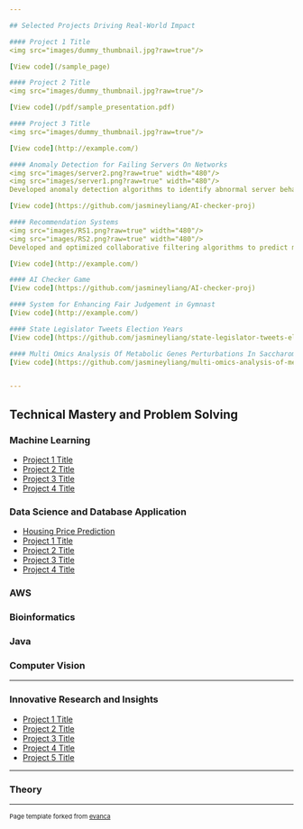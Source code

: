 ```yaml
---

## Selected Projects Driving Real-World Impact

#### Project 1 Title
<img src="images/dummy_thumbnail.jpg?raw=true"/>

[View code](/sample_page)

#### Project 2 Title
<img src="images/dummy_thumbnail.jpg?raw=true"/>

[View code](/pdf/sample_presentation.pdf)

#### Project 3 Title
<img src="images/dummy_thumbnail.jpg?raw=true"/>

[View code](http://example.com/)

#### Anomaly Detection for Failing Servers On Networks
<img src="images/server2.png?raw=true" width="480"/>
<img src="images/server1.png?raw=true" width="480"/>
Developed anomaly detection algorithms to identify abnormal server behavior using throughput and latency metrics. Applied Gaussian models to visualize and detect anomalies in 2D datasets and extended the approach to high-dimensional data, achieving high detection accuracy through cross-validation. Optimized detection thresholds using precision-recall metrics, improving the accuracy of identifying true anomalies.

[View code](https://github.com/jasmineyliang/AI-checker-proj)

#### Recommendation Systems
<img src="images/RS1.png?raw=true" width="480"/>
<img src="images/RS2.png?raw=true" width="480"/>
Developed and optimized collaborative filtering algorithms to predict movie ratings using a dataset of 1682 movies and 943 users. Implemented regularization techniques to improve model generalization and minimize overfitting. Enhanced user satisfaction by personalizing movie recommendations based on user preferences, improving engagement.

[View code](http://example.com/)

#### AI Checker Game
[View code](https://github.com/jasmineyliang/AI-checker-proj)

#### System for Enhancing Fair Judgement in Gymnast
[View code](http://example.com/)

#### State Legislator Tweets Election Years
[View code](https://github.com/jasmineyliang/state-legislator-tweets-election-years-proj)

#### Multi Omics Analysis Of Metabolic Genes Perturbations In Saccharomyces Cerevisiae
[View code](https://github.com/jasmineyliang/multi-omics-analysis-of-metabolic-genes-perturbations-in-saccharomyces-cerevisiae)


---
```

## Technical Mastery and Problem Solving
### Machine Learning
- [Project 1 Title](http://example.com/)
- [Project 2 Title](http://example.com/)
- [Project 3 Title](http://example.com/)
- [Project 4 Title](http://example.com/)
### Data Science and Database Application
- [Housing Price Prediction](http://example.com/)
- [Project 1 Title](http://example.com/)
- [Project 2 Title](http://example.com/)
- [Project 3 Title](http://example.com/)
- [Project 4 Title](http://example.com/)
### AWS
### Bioinformatics
### Java
### Computer Vision

---

### Innovative Research and Insights

- [Project 1 Title](http://example.com/)
- [Project 2 Title](http://example.com/)
- [Project 3 Title](http://example.com/)
- [Project 4 Title](http://example.com/)
- [Project 5 Title](http://example.com/)

---
### Theory




---
<p style="font-size:11px">Page template forked from <a href="https://github.com/evanca/quick-portfolio">evanca</a></p>
<!-- Remove above link if you don't want to attibute -->
